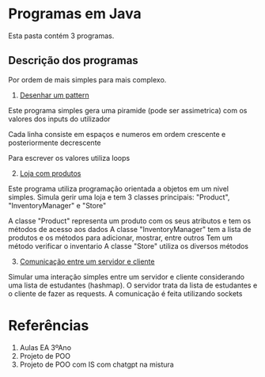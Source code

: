 # Programas em Java

Esta pasta contém 3 programas. 


## Descrição dos programas

Por ordem de mais simples para mais complexo.

1. [Desenhar um pattern](/PatternPrinter.java)

Este programa simples gera uma piramide (pode ser assimetrica) com os valores dos inputs do utilizador

Cada linha consiste em espaços e numeros em ordem crescente e posteriormente decrescente

Para escrever os valores utiliza loops

2. [Loja com produtos](/Store.java)

Este programa utiliza programação orientada a objetos em um nivel simples.
Simula gerir uma loja e tem 3 classes principais: "Product", "InventoryManager" e "Store"

A classe "Product" representa um produto com os seus atributos e tem os métodos de acesso aos dados
A classe "InventoryManager" tem a lista de produtos e os métodos para adicionar, mostrar, entre outros
Tem um método verificar o inventario
A classe "Store" utiliza os diversos métodos


3. [Comunicação entre um servidor e cliente](\server_client)


Simular uma interação simples entre um servidor e cliente considerando uma lista de estudantes (hashmap).
O servidor trata da lista de estudantes e o cliente de fazer as requests. A comunicação é feita utilizando sockets

# Referências
1. Aulas EA 3ºAno
2. Projeto de POO
3. Projeto de POO com IS com chatgpt na mistura